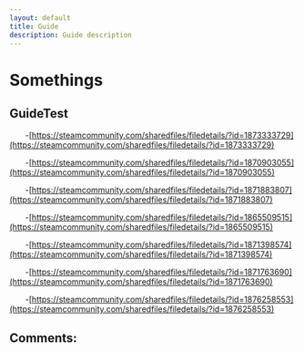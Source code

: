 ```yaml
---
layout: default
title: Guide
description: Guide description
---
```

# Somethings

## GuideTest

&nbsp;&nbsp;&nbsp;&nbsp;&nbsp;&nbsp; -[https://steamcommunity.com/sharedfiles/filedetails/?id=1873333729](https://steamcommunity.com/sharedfiles/filedetails/?id=1873333729)

&nbsp;&nbsp;&nbsp;&nbsp;&nbsp;&nbsp; -[https://steamcommunity.com/sharedfiles/filedetails/?id=1870903055](https://steamcommunity.com/sharedfiles/filedetails/?id=1870903055)

&nbsp;&nbsp;&nbsp;&nbsp;&nbsp;&nbsp; -[https://steamcommunity.com/sharedfiles/filedetails/?id=1871883807](https://steamcommunity.com/sharedfiles/filedetails/?id=1871883807)

&nbsp;&nbsp;&nbsp;&nbsp;&nbsp;&nbsp; -[https://steamcommunity.com/sharedfiles/filedetails/?id=1865509515](https://steamcommunity.com/sharedfiles/filedetails/?id=1865509515)

&nbsp;&nbsp;&nbsp;&nbsp;&nbsp;&nbsp; -[https://steamcommunity.com/sharedfiles/filedetails/?id=1871398574](https://steamcommunity.com/sharedfiles/filedetails/?id=1871398574)

&nbsp;&nbsp;&nbsp;&nbsp;&nbsp;&nbsp; -[https://steamcommunity.com/sharedfiles/filedetails/?id=1871763690](https://steamcommunity.com/sharedfiles/filedetails/?id=1871763690)

&nbsp;&nbsp;&nbsp;&nbsp;&nbsp;&nbsp; -[https://steamcommunity.com/sharedfiles/filedetails/?id=1876258553](https://steamcommunity.com/sharedfiles/filedetails/?id=1876258553)

## Comments:

<script src="https://utteranc.es/client.js"
        repo="Paroyer/Comment" 
        issue-term="pathname"
        theme="github-dark"
        label="Comment"
        crossorigin="anonymous"
        async>
</script>  

